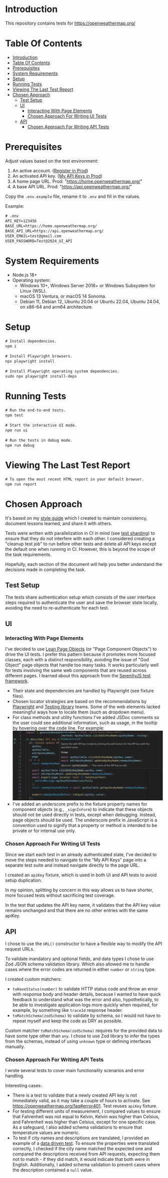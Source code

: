 # Introduction

This repository contains tests for https://openweathermap.org/

# Table Of Contents

- [Introduction](#introduction)
- [Table Of Contents](#table-of-contents)
- [Prerequisites](#prerequisites)
- [System Requirements](#system-requirements)
- [Setup](#setup)
- [Running Tests](#running-tests)
- [Viewing The Last Test Report](#viewing-the-last-test-report)
- [Chosen Approach](#chosen-approach)
  - [Test Setup](#test-setup)
  - [UI](#ui)
    - [Interacting With Page Elements](#interacting-with-page-elements)
    - [Chosen Approach For Writing UI Tests](#chosen-approach-for-writing-ui-tests)
  - [API](#api)
    - [Chosen Approach For Writing API Tests](#chosen-approach-for-writing-api-tests)

# Prerequisites

Adjust values based on the test environment:

1. An active account. ([Register in Prod](https://home.openweathermap.org/users/sign_up))
2. An activated API key. ([My API Keys in Prod](https://home.openweathermap.org/api_keys))
3. A home page URL. Prod: "https://home.openweathermap.org/"
4. A base API URL. Prod: "https://api.openweathermap.org/"

Copy the `.env.example` file, rename it to `.env` and fill in the values.

Example:

```Shell
# .env
API_KEY=123456
BASE_URL=https://home.openweathermap.org/
BASE_API_URL=https://api.openweathermap.org/
USER_EMAIL=test@gmail.com
USER_PASSWORD=Test@2024_UI_API
```

# System Requirements

- Node.js 18+
- Operating system:
  - Windows 10+, Windows Server 2016+ or Windows Subsystem for Linux (WSL).
  - macOS 13 Ventura, or macOS 14 Sonoma.
  - Debian 11, Debian 12, Ubuntu 20.04 or Ubuntu 22.04, Ubuntu 24.04, on x86-64 and arm64 architecture.

# Setup

```Shell
# Install dependencies.
npm i

# Install Playwright browsers.
npx playwright install

# Install Playwright operating system dependencies.
sudo npx playwright install-deps
```

# Running Tests

```Shell
# Run the end-to-end tests.
npm test

# Start the interactive UI mode.
npm run ui

# Run the tests in debug mode.
npm run debug
```

# Viewing The Last Test Report

```Shell
# To open the most recent HTML report in your default browser.
npm run report
```

# Chosen Approach

It's based on my [style guide](https://github.com/LinkPovilas/end-to-end-test-guides/blob/main/docs/playwright-style-guide.md) which I created to maintain consistency, document lessons learned, and share it with others.

Tests were written with parallelization in CI in mind (see [test sharding](https://playwright.dev/docs/test-sharding)) to ensure that they do not interfere with each other. I considered creating a "cleanup test job" to run before other tests and delete all API keys except the default one when running in CI. However, this is beyond the scope of the task requirements.

Hopefully, each section of the document will help you better understand the decisions made in completing the task.

## Test Setup

The tests share authentication setup which consists of the user interface steps required to authenticate the user and save the browser state locally, avoiding the need to re-authenticate for each test.

## UI

### Interacting With Page Elements

I've decided to use [Lean Page Objects](https://github.com/LinkPovilas/end-to-end-test-guides/blob/main/docs/playwright-style-guide.md#page-objects) (or "Page Component Objects") to drive the UI tests. I prefer this pattern because it promotes more focused classes, each with a distinct responsibility, avoiding the issue of "God Object" page objects that handle too many tasks. It works particularly well for tests involving the same web components that are reused across different pages. I learned about this approach from the [SerenityJS test framework](https://serenity-js.org/handbook/web-testing/page-objects-pattern/).

- Their state and dependencies are handled by Playwright (see fixture files).
- Chosen locator strategies are based on the recommendations by [Playwright](https://playwright.dev/docs/locators#locate-by-role) and [Testing library](https://testing-library.com/docs/queries/about#priority) teams. Some of the web elements lacked meaningful ways how to locate them (such as dropdown menu).
- For class methods and utility functions I've added JSDoc comments so the user could see additional information, such as usage, in the tooltip by hovering over the code line. For example: ![tooltip](./docs/tooltip.png)
- I've added an underscore prefix to the fixture property names for component objects (e.g., `_signInForm`) to indicate that these objects should not be used directly in tests, except when debugging. Instead, page objects should be used. The underscore prefix in JavaScript is a convention used to signify that a property or method is intended to be private or for internal use only.

### Chosen Approach For Writing UI Tests

Since we start each test in an already authenticated state, I've decided to move the steps needed to navigate to the "My API Keys" page into a separate test suite and instead navigate directly to the page URL.

I created an `apiKey` fixture, which is used in both UI and API tests to avoid setup duplication.

In my opinion, splitting by concern in this way allows us to have shorter, more focused tests without sacrificing test coverage.

In the test that updates the API key name, it validates that the API key value remains unchanged and that there are no other entries with the same apiKey.

## API

I chose to use the `URL()` constructor to have a flexible way to modify the API request URLs.

To validate mandatory and optional fields, and data types I chose to use Zod JSON schema validation library. Which also allowed me to handle cases where the error codes are returned in either `number` or `string` type.

I created custom matchers:

- `toHaveStatus(number)` to validate HTTP status code and throw an error with response body and header details, because I wanted to have quick feedback to understand what was the error and also, hypothetically, to be able to investigate application logs more quickly when required, for example, by something like `traceId` response header.
- `toMatchSchema(zodSchema)` to validate by schema, so I would not have to repeat myself and keep the code as DRY as possible.

Custom matcher `toMatchSchema(zodSchema)` requires for the provided data to have some type other than `any`. I chose to use Zod library to infer the types from the schemas, instead of using `unknown` type or defining interfaces manually.

### Chosen Approach For Writing API Tests

I wrote several tests to cover main functionality scenarios and error handling.

Interesting cases:

- There is a test to validate that a newly created API key is not immediately valid, as it may take a couple of hours to activate. See https://openweathermap.org/faq#error401. Test reuses `apiKey` fixture.
- For testing different units of measurement, I compared values to ensure that Fahrenheit was not equal to Kelvin, Kelvin was higher than Celsius, and Fahrenheit was higher than Celsius, except for one specific case. As a safeguard, I also added schema validations to ensure that temperature values are numeric.
- To test if city names and descriptions are translated, I provided an example of a [data driven test](https://playwright.dev/docs/test-parameterize#parameterized-tests). To ensure the properties were translated correctly, I checked if the city name matched the expected one and compared the descriptions received from API requests, expecting them not to match - if they did match, it would indicate that both were in English. Additionally, I added schema validation to prevent cases where the description contained a `null` value.
